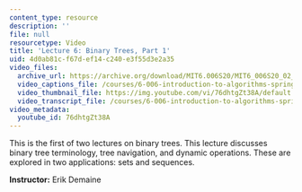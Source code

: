 ```yaml
---
content_type: resource
description: ''
file: null
resourcetype: Video
title: 'Lecture 6: Binary Trees, Part 1'
uid: 4d0ab81c-f67d-ef14-c240-e3f55d3e2a35
video_files:
  archive_url: https://archive.org/download/MIT6.006S20/MIT6_006S20_02_25_Lecture_6_300k.mp4
  video_captions_file: /courses/6-006-introduction-to-algorithms-spring-2020/9dab95776c4c57548dea5bb73a627a33_76dhtgZt38A.vtt
  video_thumbnail_file: https://img.youtube.com/vi/76dhtgZt38A/default.jpg
  video_transcript_file: /courses/6-006-introduction-to-algorithms-spring-2020/5ea5e2b8225c69094b0c684982d370ae_76dhtgZt38A.pdf
video_metadata:
  youtube_id: 76dhtgZt38A
---
```


This is the first of two lectures on binary trees. This lecture discusses binary tree terminology, tree navigation, and dynamic operations. These are explored in two applications: sets and sequences.

**Instructor:** Erik Demaine